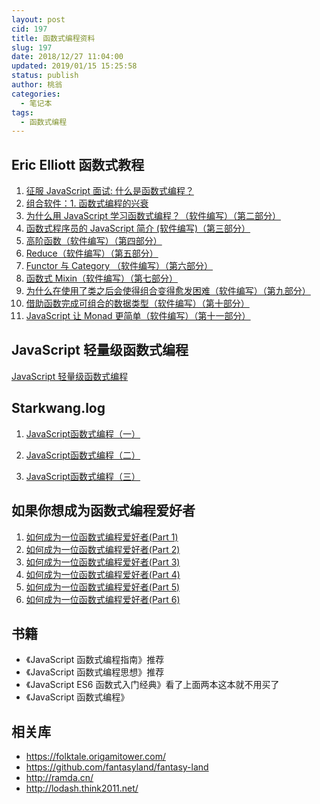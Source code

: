 ```yaml
---
layout: post
cid: 197
title: 函数式编程资料
slug: 197
date: 2018/12/27 11:04:00
updated: 2019/01/15 15:25:58
status: publish
author: 桃翁
categories: 
  - 笔记本
tags: 
  - 函数式编程
---
```



## Eric Elliott 函数式教程

1. [征服 JavaScript 面试: 什么是函数式编程？](https://www.zcfy.cc/article/master-the-javascript-interview-what-is-functional-programming-2221.html)
2. [组合软件：1. 函数式编程的兴衰](https://www.zcfy.cc/article/the-rise-and-fall-and-rise-of-functional-programming-composing-software-2693.html)
3. [为什么用 JavaScript 学习函数式编程？（软件编写）（第二部分）](https://juejin.im/post/58f5a2ecb123db2fa2b1b244)
4. [函数式程序员的 JavaScript 简介 (软件编写)（第三部分）](https://juejin.im/post/58f58b06da2f60005d43388b)
5. [高阶函数（软件编写）（第四部分）](https://juejin.im/post/58f6d6ff570c3500564fbddc)
6. [Reduce（软件编写）（第五部分）](https://juejin.im/post/58f44082da2f60005d3a3710)
7. [Functor 与 Category （软件编写）（第六部分）](https://juejin.im/post/58f58d5da0bb9f006aac3e8d)
8. [函数式 Mixin（软件编写）（第七部分）](https://juejin.im/post/594a2cf6ac502e006bc0bc3a)
9. [为什么在使用了类之后会使得组合变得愈发困难（软件编写）（第九部分）](https://juejin.im/post/59cf43ce6fb9a00a4e67cd36)
10. [借助函数完成可组合的数据类型（软件编写）（第十部分）](https://juejin.im/post/59e3f3786fb9a0450166ff7b)
11. [JavaScript 让 Monad 更简单（软件编写）（第十一部分）](https://juejin.im/post/59e55dbbf265da43333d7652)


## JavaScript 轻量级函数式编程
[JavaScript 轻量级函数式编程](https://github.com/ikcamp/Functional-Light-JS)

## Starkwang.log

1. [JavaScript函数式编程（一）](https://zhuanlan.zhihu.com/p/21714695)

2. [JavaScript函数式编程（二）](https://zhuanlan.zhihu.com/p/21926955)

3. [JavaScript函数式编程（三）](https://zhuanlan.zhihu.com/p/22094473)

## 如果你想成为函数式编程爱好者

1. [如何成为一位函数式编程爱好者(Part 1)](https://www.w3cplus.com/javascript/so-you-want-to-be-a-functional-programmer-part-1.html)
2. [如何成为一位函数式编程爱好者(Part 2)](https://www.w3cplus.com/javascript/so-you-want-to-be-a-functional-programmer-part-2.html)
3. [如何成为一位函数式编程爱好者(Part 3)](https://www.w3cplus.com/javascript/so-you-want-to-be-a-functional-programmer-part-3.html)
4. [如何成为一位函数式编程爱好者(Part 4)](https://www.w3cplus.com/javascript/so-you-want-to-be-a-functional-programmer-part-4.html)
5. [如何成为一位函数式编程爱好者(Part 5)](https://www.w3cplus.com/javascript/so-you-want-to-be-a-functional-programmer-part-5.html)
6. [如何成为一位函数式编程爱好者(Part 6)](https://www.w3cplus.com/javascript/so-you-want-to-be-a-functional-programmer-part-6.html)

## 书籍
- 《JavaScript 函数式编程指南》推荐
- 《JavaScript 函数式编程思想》推荐
- 《JavaScript ES6 函数式入门经典》看了上面两本这本就不用买了
- 《JavaScript 函数式编程》
## 相关库
- https://folktale.origamitower.com/
- https://github.com/fantasyland/fantasy-land
- http://ramda.cn/
- http://lodash.think2011.net/